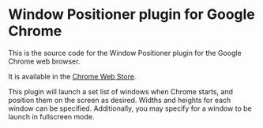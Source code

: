 # Window Positioner plugin for Google Chrome
This is the source code for the Window Positioner plugin for the Google Chrome web browser.

It is available in the [Chrome Web Store](https://chrome.google.com/webstore/detail/window-positioner/cjoidmhkohpfflneoadklkfkekihbjia).

This plugin will launch a set list of windows when Chrome starts, and position them on the screen as desired. Widths and heights for each window can be specified. Additionally, you may specify for a window to be launch in fullscreen mode.
